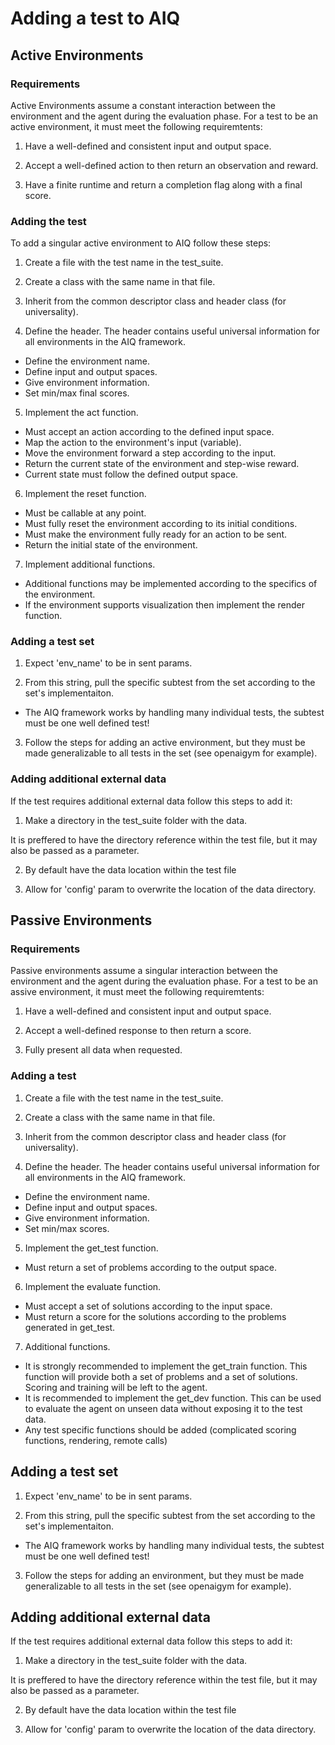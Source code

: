 # Adding a test to AIQ

## Active Environments

### Requirements

Active Environments assume a constant interaction between the environment and the agent during the evaluation phase. For a test to be an active environment, it must meet the following requiremtents:

1. Have a well-defined and consistent input and output space.

2. Accept a well-defined action to then return an observation and reward.

3. Have a finite runtime and return a completion flag along with a final score.

### Adding the test

To add a singular active environment to AIQ follow these steps:

1. Create a file with the test name in the test_suite.

2. Create a class with the same name in that file.

3. Inherit from the common descriptor class and header class (for universality).

4. Define the header. The header contains useful universal information for all environments in the AIQ framework.

  * Define the environment name.
  * Define input and output spaces.
  * Give environment information.
  * Set min/max final scores.


5. Implement the act function.

  * Must accept an action according to the defined input space.
  * Map the action to the environment's input (variable).
  * Move the environment forward a step according to the input.
  * Return the current state of the environment and step-wise reward.
  * Current state must follow the defined output space.

6. Implement the reset function.

  * Must be callable at any point.
  * Must fully reset the environment according to its initial conditions.
  * Must make the environment fully ready for an action to be sent.
  * Return the initial state of the environment.

7. Implement additional functions.

  * Additional functions may be implemented according to the specifics of the environment.
  * If the environment supports visualization then implement the render function.


### Adding a test set

1. Expect 'env_name' to be in sent params.

2. From this string, pull the specific subtest from the set according to the set's implementaiton.

* The AIQ framework works by handling many individual tests, the subtest must be one well defined test!

3. Follow the steps for adding an active environment, but they must be made generalizable to all tests in the set (see openaigym for example).

### Adding additional external data

If the test requires additional external data follow this steps to add it:

1. Make a directory in the test_suite folder with the data.

It is preffered to have the directory reference within the test file, but it may also be passed as a parameter.

2. By default have the data location within the test file

3. Allow for 'config' param to overwrite the location of the data directory.

## Passive Environments

### Requirements

Passive environments assume a singular interaction between the environment and the agent during the evaluation phase. For a test to be an assive environment, it must meet the following requiremtents:

1. Have a well-defined and consistent input and output space.

2. Accept a well-defined response to then return a score.

3. Fully present all data when requested.

### Adding a test

1. Create a file with the test name in the test_suite.

2. Create a class with the same name in that file.

3. Inherit from the common descriptor class and header class (for universality).

4. Define the header. The header contains useful universal information for all environments in the AIQ framework.

  * Define the environment name.
  * Define input and output spaces.
  * Give environment information.
  * Set min/max scores.

5. Implement the get_test function.

  * Must return a set of problems according to the output space.

6. Implement the evaluate function.

  * Must accept a set of solutions according to the input space.
  * Must return a score for the solutions according to the problems generated in get_test.

7. Additional functions.

  * It is strongly recommended to implement the get_train function. This function will provide both a set of problems and a set of solutions. Scoring and training will be left to the agent.
  * It is recommended to implement the get_dev function. This can be used to evaluate the agent on unseen data without exposing it to the test data.
  * Any test specific functions should be added (complicated scoring functions, rendering, remote calls)

## Adding a test set

  1. Expect 'env_name' to be in sent params.

  2. From this string, pull the specific subtest from the set according to the set's implementaiton.

  * The AIQ framework works by handling many individual tests, the subtest must be one well defined test!

  3. Follow the steps for adding an environment, but they must be made generalizable to all tests in the set (see openaigym for example).

## Adding additional external data

  If the test requires additional external data follow this steps to add it:

  1. Make a directory in the test_suite folder with the data.

  It is preffered to have the directory reference within the test file, but it may also be passed as a parameter.

  2. By default have the data location within the test file

  3. Allow for 'config' param to overwrite the location of the data directory.
